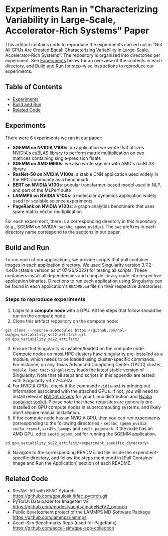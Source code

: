 # Experiments Ran in "Characterizing Variability in Large-Scale, Accelerator-Rich Systems" Paper

This artifact contains code to reproduce the experiments carried out in "Not All GPUs Are Created Equal: Characterizing Variability in Large-Scale, Accelerator-Rich Systems". The repository is organized into directories per experiment. See [Experiments](#experiments) below for an overview of the contents in each directory, and [Build and Run](#build-and-run) for step-wise instructions to reproduce our experiments. 

## Table of Contents

- [Experiments](#experiments)
- [Build and Run](#build-and-run)
- [Related Code](#related-code)

## Experiments

There were 6 experiments we ran in our paper: 
- **SGEMM on NVIDIA V100s**: an application we wrote that utilizes NVIDIA's cuBLAS library to perform matrix multiplication on two matrices containing single-precision floats 
- **SGEMM on AMD MI60s**: we also wrote sgemm with AMD's rocBLAS library
- **ResNet-50 on NVIDIA V100s**: a stable CNN application used widely in the HPC community as a benchmark
- **BERT on NVIDIA V100s**: popular transformer-based model used in NLP, and part of the MLPerf suite
- **LAMMPS on NVIDIA V100s**: a molecular dynamics application widely used for scalable science experiments 
- **PageRank on NVIDIA V100s**: a graph analytics benchmark that uses spare matrix vector multiplication

For each experiment, there is a corresponding directory in this repository (e.g., SGEMM on NVIDIA: `sec4bc_sgemm_nvidia`). The `sec` prefixes in each directory name correspond to the sections in our paper.

## Build and Run
To run each of our applications, we provide scripts that pull container images in each application directory. We used Singularity version 3.7.2-4.el7a (stable version as of 07/26/2022) for testing all scripts. These containers install all dependencies and compile library code into respective application binaries. Directions to run each application using Singularity can be found in each application's `README.md` file (in their respective directories). 

### Steps to reproduce experiments
1. Login to a **compute node** with a GPU. All the steps that follow should be run on the compute node.
2. Clone this artifact repository on the compute node:
```
git clone --recurse-submodules https://github.com/hal-uw/gpu_variability_sc22_artifact.git
cd gpu_variability_sc22_artifact/
```
3.  Ensure that Singularity is installed/loaded on the compute node. Compute nodes on most HPC clusters have singularity pre-installed as a module, which needs to be loaded using cluster-specific commands. For instance, on any Texas Advanced Computing Center (TACC) cluster, `module load tacc-singularity` loads the latest stable version of Singularity. 
Note that all steps and scripts in this appendix are tested with Singularity v3.7.2-4.el7a. 
4. For NVIDIA GPUs, check if the command `nvidia-smi` is printing out information associated with the attached GPUs. If not, you will need to install relevant [NVIDIA drivers](https://docs.nvidia.com/datacenter/tesla/tesla-installation-notes/index.html) for your Linux distribution and [Nvidia container toolkit](https://docs.nvidia.com/ai-enterprise/deployment-guide/dg-docker.html#enabling-the-docker-repository-and-installing-the-nvidia-container-toolkit). Please note that these requisites are generally pre-installed on GPU compute nodes in supercomputing systems, and likely don't require manual installation.
5. If the compute node has an NVIDIA GPU, then you can run experiments corresponding to the following directories - `sec4bc_sgemm_nvidia`, `sec5a_resnet`, `sec45b_lammps` and `sec5c_pagerank`. If the node has an AMD GPU, cd to `sec4d_sgemm_amd` for running the SGEMM application. 
```
cd gpu_variability_sc22_artifact/<experiment_specific_directory>
```
6. Navigate to the corresponding README.md file inside the experiment-specific directory, and follow the steps mentioned in [Pull Container Image and Run the Application] section of each README. 

## Related Code
  - ResNet-50 with KFAC Pytorch
    https://github.com/gpauloski/kfac_pytorch.git
  - PyTorch Dataloader for ImageNet V2
    https://github.com/modestyachts/ImageNetV2_pytorch
  - Public development project of the LAMMPS MD Software Package
    https://github.com/lammps/lammps
  - Accel-Sim Benchmarks Repo (used for PageRank)
    https://github.com/accel-sim/gpu-app-collection
